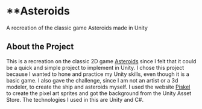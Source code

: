 # **Asteroids
A recreation of the classic game Asteroids made in Unity

## About the Project
This is a recreation on the classic 2D game [Asteroids](https://en.wikipedia.org/wiki/Asteroids_(video_game)) since I felt that it could be a quick and simple project to implement in Unity. I chose this project
because I wanted to hone and practice my Unity skills, even though it is a basic game. I also gave the challenge, since I am not an artist or a 3d modeler, to create the ship and asteroids myself. I used the website 
[Piskel](https://www.piskelapp.com/) to create the pixel art sprites and got the background from the Unity Asset Store. The technologies I used in this are Unity and C#.
